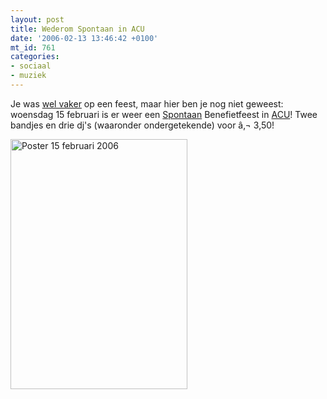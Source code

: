 ```yaml
---
layout: post
title: Wederom Spontaan in ACU
date: '2006-02-13 13:46:42 +0100'
mt_id: 761
categories:
- sociaal
- muziek
---
```

Je was <a href="/2005/11/spontaanfeest-i.html">wel vaker</a> op een feest, maar hier ben je nog niet geweest: woensdag 15 februari is er weer een <a href="http://www.spontaan.tk/">Spontaan</a> Benefietfeest in <a href="http://www.acu.nl/">ACU</a>! Twee bandjes en drie dj's (waaronder ondergetekende) voor â‚¬ 3,50!

<img src="{{ site.url }}/images/spontaan_15feb2006.jpg" width="283" height="400" alt="Poster 15 februari 2006" />
